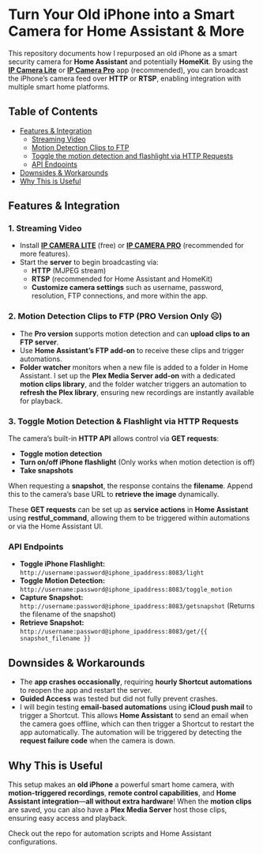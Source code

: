 # Turn Your Old iPhone into a Smart Camera for Home Assistant & More  

This repository documents how I repurposed an old iPhone as a smart security camera for **Home Assistant** and potentially **HomeKit**. By using the [**IP Camera Lite**](https://apps.apple.com/us/app/ip-camera-lite/id1013455241) or [**IP Camera Pro**](https://apps.apple.com/us/app/ip-camera-pro/id990605467) app (recommended), you can broadcast the iPhone’s camera feed over **HTTP** or **RTSP**, enabling integration with multiple smart home platforms.

## Table of Contents  
- [Features & Integration](#features--integration)  
  - [Streaming Video](#1-streaming-video)  
  - [Motion Detection Clips to FTP](#2-motion-detection-clips-to-ftp-pro-version-only-)  
  - [Toggle the motion detection and flashlight via HTTP Requests](#3-remote-control-via-http-requests)  
  - [API Endpoints](#api-endpoints)  
- [Downsides & Workarounds](#downsides--workarounds)  
- [Why This is Useful](#why-this-is-useful)  

## Features & Integration  

### 1. Streaming Video  
- Install [**IP CAMERA LITE**](https://apps.apple.com/us/app/ip-camera-lite/id1013455241) (free) or [**IP CAMERA PRO**](https://apps.apple.com/us/app/ip-camera-pro/id990605467) (recommended for more features).  
- Start the **server** to begin broadcasting via:  
  - **HTTP** (MJPEG stream)  
  - **RTSP** (recommended for Home Assistant and HomeKit)  
  - **Customize camera settings** such as username, password, resolution, FTP connections, and more within the app.

### 2. Motion Detection Clips to FTP (PRO Version Only ☹️)  
- The **Pro version** supports motion detection and can **upload clips to an FTP server**.  
- Use **Home Assistant’s FTP add-on** to receive these clips and trigger automations.  
- **Folder watcher** monitors when a new file is added to a folder in Home Assistant. I set up the **Plex Media Server add-on** with a dedicated **motion clips library**, and the folder watcher triggers an automation to **refresh the Plex library**, ensuring new recordings are instantly available for playback.  

### 3. Toggle Motion Detection & Flashlight via HTTP Requests  
The camera’s built-in **HTTP API** allows control via **GET requests**:  
- **Toggle motion detection**  
- **Turn on/off iPhone flashlight** (Only works when motion detection is off)  
- **Take snapshots**  

When requesting a **snapshot**, the response contains the **filename**. Append this to the camera’s base URL to **retrieve the image** dynamically.  

These **GET requests** can be set up as **service actions** in **Home Assistant** using **restful_command**, allowing them to be triggered within automations or via the Home Assistant UI.  

### API Endpoints  
- **Toggle iPhone Flashlight:** `http://username:password@iphone_ipaddress:8083/light`  
- **Toggle Motion Detection:** `http://username:password@iphone_ipaddress:8083/toggle_motion`  
- **Capture Snapshot:** `http://username:password@iphone_ipaddress:8083/getsnapshot` (Returns the filename of the snapshot)  
- **Retrieve Snapshot:** `http://username:password@iphone_ipaddress:8083/get/{{ snapshot_filename }}`  

## Downsides & Workarounds  
- The **app crashes occasionally**, requiring **hourly Shortcut automations** to reopen the app and restart the server.  
- **Guided Access** was tested but did not fully prevent crashes.  
- I will begin testing **email-based automations** using **iCloud push mail** to trigger a Shortcut. This allows **Home Assistant** to send an email when the camera goes offline, which can then trigger a Shortcut to restart the app automatically. The automation will be triggered by detecting the **request failure code** when the camera is down.  

## Why This is Useful  
This setup makes an **old iPhone** a powerful smart home camera, with **motion-triggered recordings**, **remote control capabilities**, and **Home Assistant integration**—**all without extra hardware**! When the **motion clips** are saved, you can also have a **Plex Media Server** host those clips, ensuring easy access and playback.  

Check out the repo for automation scripts and Home Assistant configurations.
